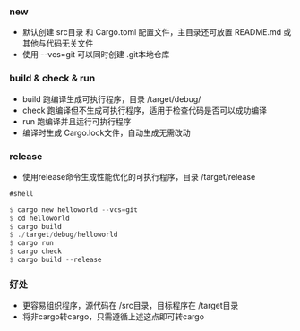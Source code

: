 ### new

- 默认创建 src目录 和 Cargo.toml 配置文件，主目录还可放置 README.md 或其他与代码无关文件
- 使用 --vcs=git 可以同时创建 .git本地仓库

### build & check & run

- build 跑编译生成可执行程序，目录 /target/debug/
- check 跑编译但不生成可执行程序，适用于检查代码是否可以成功编译
- run 跑编译并且运行可执行程序
- 编译时生成 Cargo.lock文件，自动生成无需改动

### release

- 使用release命令生成性能优化的可执行程序，目录 /target/release



```rust
#shell

$ cargo new helloworld --vcs=git
$ cd helloworld
$ cargo build
$ ./target/debug/helloworld
$ cargo run
$ cargo check
$ cargo build --release
```



### 好处

- 更容易组织程序，源代码在 /src目录，目标程序在 /target目录
- 将非cargo转cargo，只需遵循上述这点即可转cargo